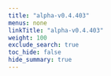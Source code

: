 ```yaml
---
title: "alpha-v0.4.403"
menus: none
linkTitle: "alpha-v0.4.403"
weight: 100
exclude_search: true
toc_hide: false
hide_summary: true
---
```



